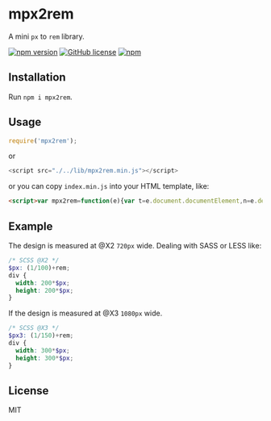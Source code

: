 # mpx2rem
A mini `px` to `rem` library.

[![npm version](https://img.shields.io/npm/v/mpx2rem.svg)](https://www.npmjs.com/package/mpx2rem)
[![GitHub license](https://img.shields.io/github/license/Hancoson/mpx2rem.svg)](https://github.com/Hancoson/mpx2rem/blob/master/LICENSE)
[![npm](https://img.shields.io/npm/dt/mpx2rem.svg)](https://www.npmjs.com/package/mpx2rem)



## Installation

Run `npm i mpx2rem`.

## Usage

```js
require('mpx2rem');
```

or

```js
<script src="./../lib/mpx2rem.min.js"></script>
```

or you can copy `index.min.js` into your HTML template, like:

```html
<script>var mpx2rem=function(e){var t=e.document.documentElement,n=e.devicePixelRatio,i=null;function o(){var e,i=t.getBoundingClientRect().width;1===n&&(i=720),i>720&&(i=720),e=i/7.2,t.style.fontSize=e+"px"}n=n>2?3:n>1?2:1,t.setAttribute("data-dpr",n),e.addEventListener("resize",function(){clearTimeout(i),i=setTimeout(o,200)},!1),o()}(window);</script>
```


## Example

The design is measured at @X2 `720px` wide. Dealing with SASS or LESS like:

```scss
/* SCSS @X2 */
$px: (1/100)+rem;
div {
  width: 200*$px;
  height: 200*$px;
}
```

If the design is measured at @X3 `1080px` wide. 

```scss
/* SCSS @X3 */
$px3: (1/150)+rem;
div {
  width: 300*$px;
  height: 300*$px;
}
```
## License

MIT